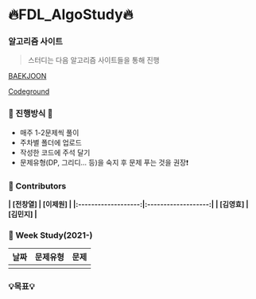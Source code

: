 # :fire:FDL_AlgoStudy:fire:

### 알고리즘 사이트

> 스터디는 다음 알고리즘 사이트들을 통해 진행

[BAEKJOON](https://www.acmicpc.net/)

[Codeground](https://www.codeground.org/)

### 🐥 진행방식 🐥
- 매주 1-2문제씩 풀이
- 주차별 폴더에 업로드
- 작성한 코드에 주석 달기 
- 문제유형(DP, 그리디... 등)을 숙지 후 문제 푸는 것을 권장:exclamation:

### :rainbow: Contributors
**| [전창열] | [이제원] | 
|:-------------------:|:-------------------:|
|   **[김영효]**   | **[김민지]** |**

### :dart: Week Study(2021-)
| 날짜 | 문제유형      | 문제                                                         |
| ---- | ------------- | ------------------------------------------------------------ | 
|  |   | | 



### 💡목표💡 
